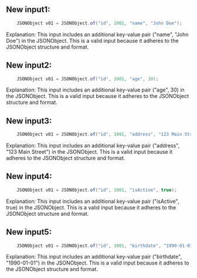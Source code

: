 ## New input1:
```java
    JSONObject v01 = JSONObject.of("id", 1001, "name", "John Doe");
```
Explanation: This input includes an additional key-value pair ("name", "John Doe") in the JSONObject. This is a valid input because it adheres to the JSONObject structure and format.

## New input2:
```java
    JSONObject v01 = JSONObject.of("id", 1001, "age", 30);
```
Explanation: This input includes an additional key-value pair ("age", 30) in the JSONObject. This is a valid input because it adheres to the JSONObject structure and format.

## New input3:
```java
    JSONObject v01 = JSONObject.of("id", 1001, "address", "123 Main Street");
```
Explanation: This input includes an additional key-value pair ("address", "123 Main Street") in the JSONObject. This is a valid input because it adheres to the JSONObject structure and format.

## New input4:
```java
    JSONObject v01 = JSONObject.of("id", 1001, "isActive", true);
```
Explanation: This input includes an additional key-value pair ("isActive", true) in the JSONObject. This is a valid input because it adheres to the JSONObject structure and format.

## New input5:
```java
    JSONObject v01 = JSONObject.of("id", 1001, "birthdate", "1990-01-01");
```
Explanation: This input includes an additional key-value pair ("birthdate", "1990-01-01") in the JSONObject. This is a valid input because it adheres to the JSONObject structure and format.
